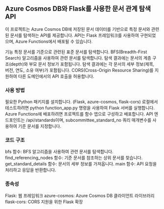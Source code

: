 ## Azure Cosmos DB와 Flask를 사용한 문서 관계 탐색 API
이 프로젝트는 Azure Cosmos DB에 저장된 문서 데이터를 기반으로 특정 문서와 관련된 문서를 탐색하는 API를 제공합니다. 
API는 Flask 프레임워크를 사용하여 구현되었으며, Azure Functions에서 배포될 수 있습니다.

기능
특정 문서를 기준으로 관련된 표준 문서를 탐색합니다.
BFS(Breadth-First Search) 알고리즘을 사용하여 관련 문서를 탐색합니다.
탐색 결과에는 문서의 계층 구조(depth)와 부모 문서 정보가 포함됩니다.
탐색 결과에는 각 문서의 세부 정보(제목, 버전, 연도, 소유 여부)가 포함됩니다.
CORS(Cross-Origin Resource Sharing)를 지원하여 다른 도메인에서의 API 호출을 허용합니다.

### 사용 방법
필요한 Python 패키지를 설치합니다. (Flask, azure-cosmos, flask-cors)
로컬에서 테스트하려면 python function_app.py 명령을 사용하여 Flask 서버를 실행합니다.
Azure Functions에 배포하려면 프로젝트를 함수 앱으로 구성하고 배포합니다.
API 엔드포인트는 /api/standards이며, subcommittee_standard_no 쿼리 매개변수를 사용하여 기준 문서를 지정합니다.

### 코드 구조

bfs 함수: BFS 알고리즘을 사용하여 관련 문서를 탐색합니다.
find_referencing_nodes 함수: 기준 문서를 참조하는 상위 문서를 찾습니다.
get_standard_details 함수: 문서의 세부 정보를 가져옵니다.
main 함수: API 요청을 처리하고 응답을 반환합니다.

### 종속성
Flask: 웹 프레임워크
azure-cosmos: Azure Cosmos DB 클라이언트 라이브러리
flask-cors: CORS 지원을 위한 Flask 확장
